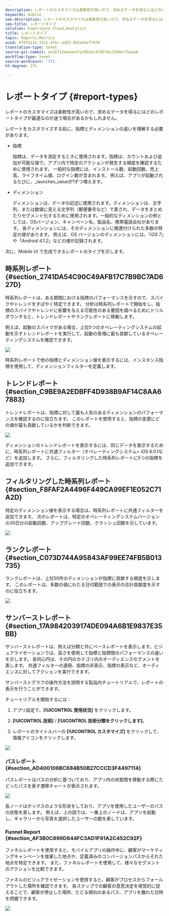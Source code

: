 ```yaml
---
description: レポートのカスタマイズは柔軟性が高いので、求めるデータを得るにはどのレポートタイプが最適なのか迷う場合があるかもしれません。
keywords: mobile
seo-description: レポートのカスタマイズは柔軟性が高いので、求めるデータを得るにはどのレポートタイプが最適なのか迷う場合があるかもしれません。
seo-title: レポートタイプ
solution: Experience Cloud,Analytics
title: レポートタイプ
topic: Reports,Metrics
uuid: 8747b11e-31b1-47bc-ad55-db5ab4ef7078
translation-type: tm+mt
source-git-commit: ae16f224eeaeefa29b2e1479270a72694c79aaa0
workflow-type: tm+mt
source-wordcount: '771'
ht-degree: 27%

---
```



# レポートタイプ {#report-types}

レポートのカスタマイズは柔軟性が高いので、求めるデータを得るにはどのレポートタイプが最適なのか迷う場合があるかもしれません。

レポートをカスタマイズする前に、指標とディメンションの違いを理解する必要があります。

* 指標

   指標は、データを測定するときに使用されます。指標は、カウントおよび追加が可能な値で、アプリ内で特定のアクションが発生する頻度を確認するために使用されます。 一般的な指標には、インストール数、起動回数、売上高、ライフタイム値、ログイン数が含まれます。 例えば、アプリが起動されるたびに、_launches_valueが1ずつ増えます。

* ディメンション

   ディメンションは、データの記述に使用されます。ディメンションは、文字列、または数値に見える文字列（郵便番号など）で表され、データをまとめたりセグメント化するために使用されます。一般的なディメンションの例としては、OSバージョン、キャンペーン名、製品名、携帯電話会社があります。 各ディメンションには、そのディメンションに関連付けられた多数の特定の値があります。 例えば、OS バージョンのディメンションには、「_iOS 7_」や「_Android 4.1.2_」などの値が記録されます。

次に、Mobile UI で生成できるレポートのタイプを示します。

## 時系列レポート {#section_2741DA54C90C49AFB17C7B9BC7AD627D}

時系列レポートは、ある期間における指標のパフォーマンスを示すので、スパイクやトレンドをすばやく特定できます。 分析は時系列レポートで開始をし、指標のスパイクやトレンドに影響を与える可能性のある要因を調べるためにドリルダウンすると、トレンドレポートやランクレポートに移動します。

例えば、起動のスパイクがある場合、上位5つのオペレーティングシステムの起動を示すトレンドレポートを実行して、起動の急増に最も貢献しているオペレーティングシステムを確認できます。

![](assets/overtime.png)

時系列レポートで他の指標とディメンション値を表示するには、インスタンス指標を使用して、ディメンションフィルターを定義します。

## トレンドレポート {#section_C9BE9A2EDBFF4D938B9AF14C8AA67883}

トレンドレポートは、指標に対して最も人気のあるディメンションのパフォーマンスを確認するのに役立ちます。 このレポートを使用すると、指標の変更にどの値が最も貢献しているかを判断できます。

![](assets/trended.png)

ディメンションのトレンドレポートを表示するには、同じデータを表示するために、時系列レポートに共通フィルター（オペレーティングシステム= iOS 6.0.1など）を追加します。 さらに、フィルタリングした時系列レポートに5つの指標を追加できます。

## フィルタリングした時系列レポート {#section_F8FAF2A4496F449CA99EF1E052C71A2D}

特定のディメンション値を表示する場合は、時系列レポートに共通フィルターを追加できます。 次のレポートは、特定のオペレーティングシステムバージョンの30日分の起動回数、アップグレード回数、クラッシュ回数を示しています。

![](assets/overtime-filter.png)

## ランクレポート {#section_C073D744A95843AF99EE74FB5B013735}

ランクレポートは、上位50件のディメンションが指標に貢献する頻度を示します。 このレポートは、多数の値にわたる日付範囲での表示の合計貢献度を示すのに役立ちます。

![](assets/ranked.png)

## サンバーストレポート {#section_17A9842039174DE094A6B1E9837E35BB}

サンバーストレポートは、例えば分類と共にベースレポートを表示します。ビジュアライゼーションでは、高さを使用して指標と指標間のパフォーマンスの違いを示します。 各同心円は、その円のカテゴリ内のオーディエンスセグメントを表します。 共通フィルターの適用、指標の非表示、指標の表示など、オーディエンスに対してアクションを実行できます。

サンバーストグラフの操作方法を説明する製品内チュートリアルで、レポートの表示を行うことができます。

チュートリアルを開始するには：

1. アプリ設定で、**[!UICONTROL 使用状況]** をクリックします。

1. **[!UICONTROL 技術]** / **[!UICONTROL 技術分類をクリックします]**。
1. レポートのタイトルバーの **[!UICONTROL カスタマイズ]** をクリックして、情報アイコンをクリックします。

![](assets/report_technology.png)

### パスレポート {#section_AD400106BC684B50B27CCCD3F4497114}

パスレポートはパスの分析に基づいており、アプリ内の状態間を移動する際にたどったパスを表す遷移チャートが表示されます。

![](assets/action_paths.png)

各ノードはボックスのような形状をしており、アプリを使用したユーザーのパスの状態を表します。 例えば、上の図では、一番上のノードは、アプリを起動し、ギャラリーから写真を選択したユーザーの数を表しています。

### Funnel Report {#section_AF3B0C899D844FC3AD1F91A2C452C92F}

ファネルレポートを使用すると、モバイルアプリの操作中に、顧客がマーケティングキャンペーンを放棄した地点や、定義済みのコンバージョンパスからそれた地点を特定できます。 また、ファネルレポートを使用して、様々なセグメントのアクションを比較できます。

ファネルのビジュアライゼーションを使用すると、顧客がプロセスからフォールアウトした場所を確認できます。 各ステップでの顧客の意思決定を視覚的に捉えることで、顧客が停止した場所、たどる傾向のあるパス、アプリを離れた日時を把握できます。

![](assets/funnel.png)
